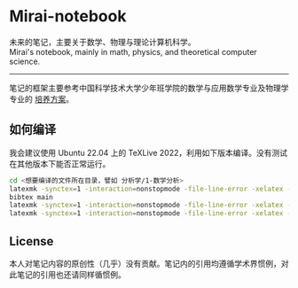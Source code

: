 # Mirai-notebook
未来的笔记，主要关于数学、物理与理论计算机科学。  
Mirai's notebook, mainly in math, physics, and theoretical computer science.

---

笔记的框架主要参考中国科学技术大学少年班学院的数学与应用数学专业及物理学专业的 [培养方案](https://www.teach.ustc.edu.cn/education/241.html)。

## 如何编译

我会建议使用 Ubuntu 22.04 上的 TeXLive 2022，利用如下版本编译。没有测试在其他版本下能否正常运行。
```bash
cd <想要编译的文件所在目录，譬如 分析学/1-数学分析>
latexmk -synctex=1 -interaction=nonstopmode -file-line-error -xelatex -outdir=. main.tex
bibtex main
latexmk -synctex=1 -interaction=nonstopmode -file-line-error -xelatex -outdir=. main.tex
latexmk -synctex=1 -interaction=nonstopmode -file-line-error -xelatex -outdir=. main.tex
```

## License

本人对笔记内容的原创性（几乎）没有贡献。笔记内的引用均遵循学术界惯例，对此笔记的引用也还请同样循惯例。